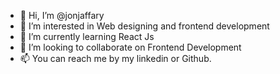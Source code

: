 - 👋 Hi, I’m @jonjaffary
- 👀 I’m interested in Web designing and frontend development
- 🌱 I’m currently learning React Js
- 💞️ I’m looking to collaborate on Frontend Development
- 📫 You can reach me by my linkedin or Github.

<!---
jonjaffary/jonjaffary is a ✨ special ✨ repository because its `README.md` (this file) appears on your GitHub profile.
You can click the Preview link to take a look at your changes.
--->
